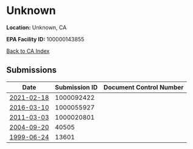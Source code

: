 # Unknown

**Location:** Unknown, CA

**EPA Facility ID:** 100000143855

[Back to CA Index](../../index.md)

## Submissions

| Date | Submission ID | Document Control Number |
|------|--------------|-------------------------|
| [2021-02-18](submissions/1000092422.md) | 1000092422 |  |
| [2016-03-10](submissions/1000055927.md) | 1000055927 |  |
| [2011-03-03](submissions/1000020801.md) | 1000020801 |  |
| [2004-09-20](submissions/40505.md) | 40505 |  |
| [1999-06-24](submissions/13601.md) | 13601 |  |

